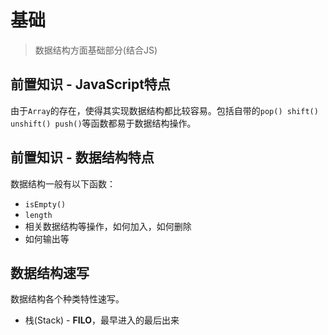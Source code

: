 # 基础
> 数据结构方面基础部分(结合JS)

## 前置知识 - JavaScript特点

由于`Array`的存在，使得其实现数据结构都比较容易。包括自带的`pop() shift() unshift() push()`等函数都易于数据结构操作。

## 前置知识 - 数据结构特点

数据结构一般有以下函数：

* `isEmpty()`
* `length`
* 相关数据结构等操作，如何加入，如何删除
* 如何输出等

## 数据结构速写

数据结构各个种类特性速写。

* 栈(Stack) - **FILO**，最早进入的最后出来
